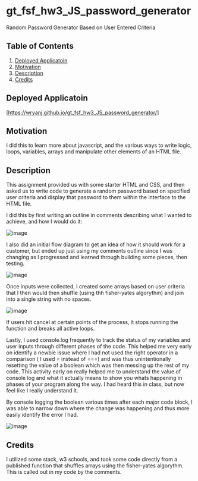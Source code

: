 # gt_fsf_hw3_JS_password_generator
Random Password Generator Based on User Entered Criteria

## Table of Contents

1.  [Deployed Applicatoin](#Deployed-Applicatoin)
2.  [Motivation](#Motivation)
3.  [Description](#Description)
4.  [Credits](#Credits)

## Deployed Applicatoin
[https://wryanj.github.io/gt_fsf_hw3_JS_password_generator/]

## Motivation
I did this to learn more about javascript, and the various ways to write logic, loops, variables, arrays and manipulate other elements of an HTML file.

## Description
This assignment provided us with some starter HTML and CSS, and then asked us to write code to generate a random password based on specified user criteria and display that password to them within the interface to the HTML file.

I did this by first writing an outline in comments describing what I wanted to achieve, and how I would do it:

![image](https://user-images.githubusercontent.com/72420733/103179851-12889a00-485e-11eb-85b0-503d8b739b16.png)

I also did an initial flow diagram to get an idea of how it should work for a customer, but ended up just using my comments outline since I was changing as I progressed and learned through building some pieces, then testing.

![image](https://user-images.githubusercontent.com/72420733/103179879-49f74680-485e-11eb-9c8d-a8ac9d36faf2.png)

Once inputs were collected, I created some arrays based on user criteria that I then would then shuffle (using thh fisher-yates algorythm) and join into a single string with no spaces. 

![image](https://user-images.githubusercontent.com/72420733/103179893-6bf0c900-485e-11eb-929b-3cfe055b6107.png)

If users hit cancel at certain points of the process, it stops running the function and breaks all active loops.

Lastly, I used console.log frequently to track the status of my variables and user inputs through different phases of the code. This helped me very early on identify a newbie issue where I had not used the right operator in a comparison ( I used = instead of ===) and was thus unintentionally resetting the value of a boolean which was then messing up the rest of my code. This activity early on really helped me to understand the value of console log and what it actually means to show you whats happening in phases of your program along the way. I had heard this in class, but now feel like I really understand it. 

By console logging the boolean various times after each major code block, I was able to narrow down where the change was happening and thus more easily identify the error I had. 

![image](https://user-images.githubusercontent.com/72420733/103179924-ace8dd80-485e-11eb-8a33-827ab70ec407.png)


## Credits
I utilized some stack, w3 schools, and took some code directly from a published function that shuffles arrays using the fisher-yates algorythm. This is called out in my code by the comments. 
